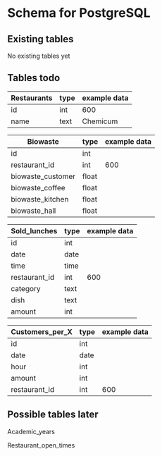 # Schema for PostgreSQL

## Existing tables

No existing tables yet

## Tables todo

| Restaurants | type | example data |
| --- | --- | --- |
| id | int | 600 |
| name | text | Chemicum |

| Biowaste | type | example data |
| --- | --- | --- |
| id | int | |
| restaurant_id | int | 600 |
| biowaste_customer | float | |
| biowaste_coffee | float | |
| biowaste_kitchen | float | |
| biowaste_hall | float | |

| Sold_lunches | type | example data |
| --- | --- | --- |
| id | int | |
| date | date |
| time | time |
| restaurant_id | int | 600 |
| category | text |
| dish | text |
| amount | int |

| Customers_per_X | type | example data |
| --- | --- | --- |
| id | int |
| date | date |
| hour | int |
| amount | int |
| restaurant_id | int | 600 |

## Possible tables later

Academic_years

Restaurant_open_times